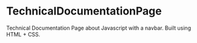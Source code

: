 # TechnicalDocumentationPage
Technical Documentation Page about Javascript with a navbar. Built using HTML + CSS.
